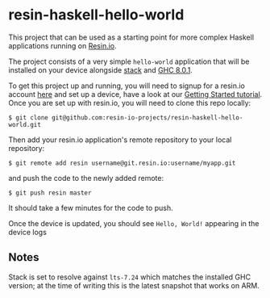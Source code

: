 # resin-haskell-hello-world

This project that can be used as a starting point for more complex Haskell applications running on [Resin.io][resin-link].

The project consists of a very simple `hello-world` application that will be installed on your device alongside [stack][stack-link] and [GHC 8.0.1][ghc-link].

To get this project up and running, you will need to signup for a resin.io account [here][signup-page] and set up a device, have a look at our [Getting Started tutorial][gettingStarted-link]. Once you are set up with resin.io, you will need to clone this repo locally:
```
$ git clone git@github.com:resin-io-projects/resin-haskell-hello-world.git
```
Then add your resin.io application's remote repository to your local repository:
```
$ git remote add resin username@git.resin.io:username/myapp.git
```
and push the code to the newly added remote:
```
$ git push resin master
```
It should take a few minutes for the code to push.

Once the device is updated, you should see `Hello, World!` appearing in the device logs

## Notes
Stack is set to resolve against `lts-7.24` which matches the installed GHC version; at the time of writing this is the latest snapshot that works on ARM.

[resin-link]:https://resin.io/
[stack-link]:https://docs.haskellstack.org/en/stable/README/
[ghc-link]:https://www.haskell.org/ghc/
[signup-page]:https://dashboard.resin.io/signup
[gettingStarted-link]:http://docs.resin.io/#/pages/installing/gettingStarted.md
